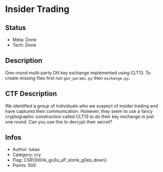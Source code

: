 Insider Trading
=========

## Status
* Meta: Done
* Tech: Done

## Description
One-round multi-party DH key exchange implemented using CLT13.
To create missing files first run `gen_params.py` then `exchange.py`.

## CTF Description
We identified a group of individuals who we suspect of insider trading and have captured their communication. However, they seem to use a fancy cryptographic construction called CLT13 to do their key exchange in just one round. Can you use this to decrypt their secret?

## Infos

* Author: lukas
* Category: cry
* Flag: CSR{St0nk_go3s_uP_stonk_g0es_down}
* Points: 500

